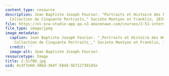 ```yaml
---
content_type: resource
description: Jean Baptiste Joseph Fourier. "Portraits et Histoire des Hommes Utiles,
  Collection de Cinquante Portraits," Societe Montyon et Franklin, 1839-1840.
file: https://ol-ocw-studio-app-qa.s3.amazonaws.com/courses/2-51-intermediate-heat-and-mass-transfer-fall-2008/4cdf7e60386d364f58dd5b7127301d5e_2-51f08.jpg
file_type: image/jpeg
image_metadata:
  caption: Jean Baptiste Joseph Fourier. "_Portraits et Histoire des Hommes Utiles,
    Collection de Cinquante Portraits_," Societe Montyon et Franklin, 1839-1840.
  credit: ''
  image-alt: Jean Baptiste Joseph Fourier.
resourcetype: Image
title: 2-51f08.jpg
uid: 4cdf7e60-386d-364f-58dd-5b7127301d5e
---
```


